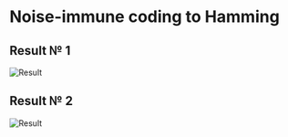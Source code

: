 # Noise-immune coding  to Hamming
## Result № 1
![Result](https://github.com/D41C/Noise-immune-coding--to-Hamming/blob/master/io.png)

## Result № 2
![Result](https://github.com/D41C/Noise-immune-coding--to-Hamming/blob/master/io2.png)